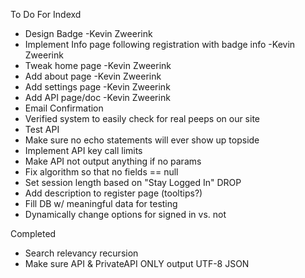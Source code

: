 To Do For Indexd

- Design Badge -Kevin Zweerink
- Implement Info page following registration with badge info -Kevin Zweerink
- Tweak home page -Kevin Zweerink
- Add about page -Kevin Zweerink
- Add settings page -Kevin Zweerink
- Add API page/doc -Kevin Zweerink
- Email Confirmation
- Verified system to easily check for real peeps on our site
- Test API
- Make sure no echo statements will ever show up topside
- Implement API key call limits
- Make API not output anything if no params
- Fix algorithm so that no fields == null
- Set session length based on "Stay Logged In" DROP
- Add description to register page (tooltips?)
- Fill DB w/ meaningful data for testing
- Dynamically change options for signed in vs. not

Completed

- Search relevancy recursion
- Make sure API & PrivateAPI ONLY output UTF-8 JSON
